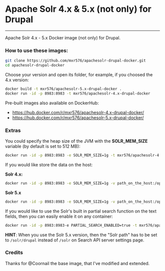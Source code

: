 # Apache Solr 4.x & 5.x (not only) for Drupal
---

Apache Solr 4.x - 5.x Docker image (not only) for Drupal.

### How to use these images:

```sh
git clone https://github.com/mxr576/apachesolr-drupal-docker.git
cd apachesolr-drupal-docker
```
Choose your version and open its folder, for example, if you choosed the 4.x version:

```sh
docker build -t mxr576/apachesolr-5.x-drupal-docker .
docker run -id -p 8983:8983 -t mxr576/apachesolr-4.x-drupal-docker
```

Pre-built images also available on DockerHub:
* https://hub.docker.com/r/mxr576/apachesolr-4.x-drupal-docker/
* https://hub.docker.com/r/mxr576/apachesolr-5.x-drupal-docker/

### Extras

You could specify the heap size of the JVM with the **SOLR_MEM_SIZE** variable (by default is set to 512 MB):

```sh
docker run -id -p 8983:8983 -e SOLR_MEM_SIZE=1g -t mxr576/apachesolr-4.x-drupal-docker
```

If you would like store the data on the host:

**Solr 4.x:**

```sh
docker run -id -p 8983:8983 -e SOLR_MEM_SIZE=1g -v path_on_the_host:/opt/solr/example/solr/collection1/data -t mxr576/apachesolr-4.x-drupal-docker
```
**Solr 5.x**
```sh
docker run -id -p 8983:8983 -e SOLR_MEM_SIZE=1g -v path_on_the_host:/opt/solr/server/solr/drupal/data -t mxr576/apachesolr-5.x-drupal-docker
```

If you would like to use the Solr's built in partial search function on the text fields, then you can easily enable it on any container:

```sh
docker run -id -p 8983:8983-e PARTIAL_SEARCH_ENABLED=true -t mxr576/apachesolr-5.x-drupal-docker
```

**HINT**: When you use the Solr 5.x version, then the "Solr path" has to be set to `/solr/drupal` instead of `/solr` on Search API server settings page.

### Credits
Thanks for @Coornail the base image, that I've modified and extended.
